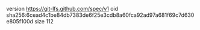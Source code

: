 version https://git-lfs.github.com/spec/v1
oid sha256:6cead4c1be84db7383de6f25e3cdb8a60fca92ad97a681f69c7d630e805f100d
size 112
